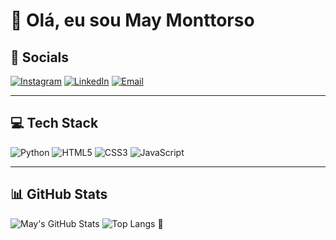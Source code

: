 # 👋 Olá, eu sou  May Monttorso

## 🚀 Socials
[![Instagram](https://img.shields.io/badge/Instagram-E4405F?style=for-the-badge&logo=instagram&logoColor=white)](https://instagram.com/maymonttty)
[![LinkedIn](https://img.shields.io/badge/LinkedIn-0077B5?style=for-the-badge&logo=linkedin&logoColor=white)](https://linkedin.com/in/mayara-monttorso)
[![Email](https://img.shields.io/badge/Email-D14836?style=for-the-badge&logo=gmail&logoColor=white)](mailto:mayamontty@gmail.com)

---

## 💻 Tech Stack
![Python](https://img.shields.io/badge/Python-3776AB?style=for-the-badge&logo=python&logoColor=white)
![HTML5](https://img.shields.io/badge/HTML5-E34F26?style=for-the-badge&logo=html5&logoColor=white)
![CSS3](https://img.shields.io/badge/CSS3-1572B6?style=for-the-badge&logo=css3&logoColor=white)
![JavaScript](https://img.shields.io/badge/JavaScript-F7DF1E?style=for-the-badge&logo=javascript&logoColor=black)

---

## 📊 GitHub Stats
![May's GitHub Stats](https://github-readme-stats.vercel.app/api?username=maymonttorso&show_icons=true&theme=tokyonight)
![Top Langs](https://github-readme-stats.vercel.app/api/top-langs/?username=maymonttorso&layout=compact&theme=tokyonight)
👋

<!--
**maymonttorso/maymonttorso** is a ✨ _special_ ✨ repository because its `README.md` (this file) appears on your GitHub profile.

Here are some ideas to get you started:

- 🔭 I’m currently working on ...
- 🌱 I’m currently learning ...
- 👯 I’m looking to collaborate on ...
- 🤔 I’m looking for help with ...
- 💬 Ask me about ...
- 📫 How to reach me: ...
- 😄 Pronouns: ...
- ⚡ Fun fact: ...
-->

